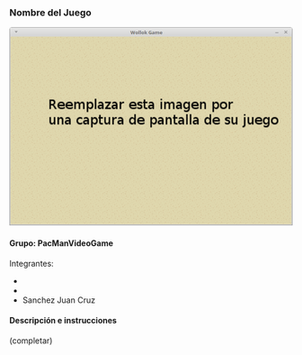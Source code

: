 ### Nombre del Juego

![capturaJuego](assets/capturaJuego.png)

#### Grupo: PacManVideoGame

Integrantes:

- 
- 
- Sanchez Juan Cruz


#### Descripción e instrucciones

(completar)
